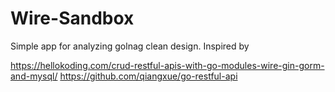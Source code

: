 # Wire-Sandbox

Simple app for analyzing golnag clean design.
Inspired by

https://hellokoding.com/crud-restful-apis-with-go-modules-wire-gin-gorm-and-mysql/
https://github.com/qiangxue/go-restful-api


